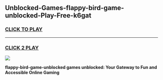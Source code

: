
## Unblocked-Games-flappy-bird-game-unblocked-Play-Free-k6gat
<h3>
<a href="https://premium76.site?title=flappy-bird-game-unblocked&ref=20A">CLICK TO PLAY</a></h3>
<hr>

<h3>
<a href="https://premium76.site?title=flappy-bird-game-unblocked&ref=20A">CLICK 2 PLAY</a>
  
</h3>

<a href="https://premium76.site?title=flappy-bird-game-unblocked&ref=20A"><img src="https://clearcache.store/games.png"></a>


**flappy-bird-game-unblocked games unblocked: Your Gateway to Fun and Accessible Online Gaming**
